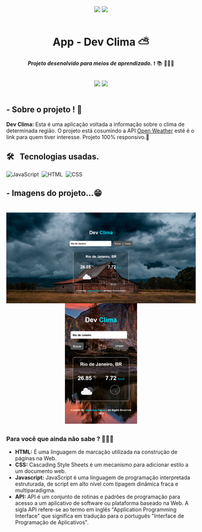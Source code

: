<div align="center">
<img src="https://img.shields.io/github/forks/AndersonLima12/tip-calculator-app"/>
<img src="https://img.shields.io/github/stars/AndersonLima12/tip-calculator-app"/>
</div>

<br/>

<h1 align="center">  App - Dev Clima ⛅️ </h1> 

<p align="center"> <strong><em>Projeto desenolvido para meios de aprendizado.</em></strong> ❗️ 📚 👨🏻‍💻 </p>

<br/>

<div align="center"> 
<img src= "https://img.shields.io/badge/-Github-000?style=flat-square&logo=Github&logoColor=white&link=https://github.com/AndersonLima12")]"https://github.com/AndersonLima12"/>
<img src= "https://img.shields.io/badge/-LinkedIn-blue?style=flat-square&logo=Linkedin&logoColor=white&link=https://www.linkedin.com/in/anderson-nunes-developer")]"https://www.linkedin.com/in/anderson-nunes-developer/"/>  
</div>  

<!--<img src= "https://img.shields.io/badge/-Twitter-1ca0f1?style=flat-square&labelColor=1ca0f1&logo=twitter&logoColor=white&link=https://twitter.com/fagnerpsantos)](https://twitter.com/fagnerpsantos"/>
<img src= "https://img.shields.io/badge/-YouTube-ff0000?style=flat-square&labelColor=ff0000&logo=youtube&logoColor=white&link=https://www.youtube.com/user/TreinaWeb)](https://www.youtube.com/user/TreinaWeb)"/>
<img src= "https://img.shields.io/badge/-tgmarinho@gmail.com-c14438?style=flat-square&logo=Gmail&logoColor=white&link=mailto:tgmarinho@gmail.com)](mailto:tgmarinho@gmail.com"/>
</div> -->
  
<br/>
  
## - Sobre o projeto ! 🤔
 <strong>Dev Clima:</strong> Esta é uma aplicação voltada a informação sobre o clima de determinada região. O projeto está cosumindo a API
 <a href="https://openweathermap.org/" target="_blank">Open Weather</a> esté é o link para quem tiver interesse. Projeto 100% responsivo.📱
 
 ## 🛠 &nbsp; Tecnologias usadas.

![JavaScript](https://img.shields.io/badge/-JavaScript-05122A?style=flat&logo=javascript)&nbsp;
![HTML](https://img.shields.io/badge/-HTML-05122A?style=flat&logo=HTML5)&nbsp;
![CSS](https://img.shields.io/badge/-CSS-05122A?style=flat&logo=CSS3&logoColor=1572B6)&nbsp;


## - Imagens do projeto...😁

<h1 align="center">
  <img align="right" width="620em" alt="Desktop Result" title="#Desktop" src="/assets/img/Desktop - 2.png" />
  <img height="320em" alt="Mobile Result" title="#Mobile" src="/assets/img/mobile - 2.png" />
</h1>

### Para você que ainda não sabe ? 👨🏻‍💻

- **HTML:** É uma linguagem de marcação utilizada na construção de páginas na Web.
- **CSS:** Cascading Style Sheets é um mecanismo para adicionar estilo a um documento web.
- **Javascript:** JavaScript é uma linguagem de programação interpretada estruturada, de script em alto nível com tipagem dinâmica fraca e multiparadigma.
- **API:** API é um conjunto de rotinas e padrões de programação para acesso a um aplicativo de software ou plataforma baseado na Web. A sigla API refere-se ao 
termo em inglês "Application Programming Interface" que significa em tradução para o português "Interface de Programação de Aplicativos".
